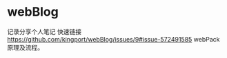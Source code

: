 # webBlog
记录分享个人笔记
快速链接
https://github.com/kingport/webBlog/issues/9#issue-572491585 webPack原理及流程。


